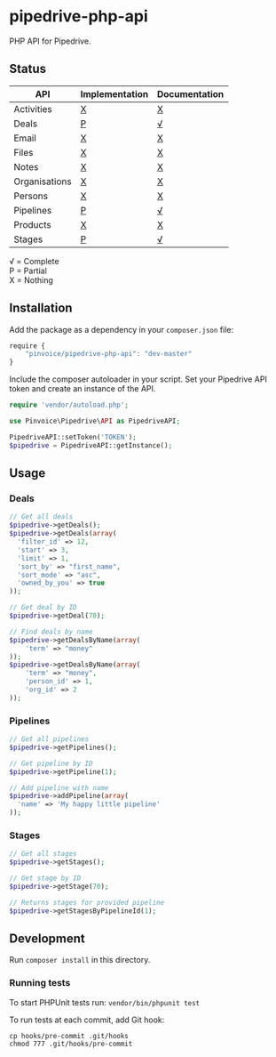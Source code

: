 pipedrive-php-api
=================

PHP API for Pipedrive.

Status
------

API | Implementation | Documentation
--- | ------------- | -------------------
Activities    | [X](#) | [X](#)
Deals         | [P](https://github.com/Pinvoice/pipedrive-php-api/blob/master/src/Deals.php) | [√](https://github.com/Pinvoice/pipedrive-php-api#deals)
Email         | [X](#) | [X](#)
Files         | [X](#) | [X](#)
Notes         | [X](#) | [X](#)
Organisations | [X](#) | [X](#)
Persons       | [X](#) | [X](#)
Pipelines     | [P](https://github.com/Pinvoice/pipedrive-php-api/blob/master/src/Pipelines.php) | [√](https://github.com/Pinvoice/pipedrive-php-api#pipelines)
Products      | [X](#) | [X](#)
Stages        | [P](https://github.com/Pinvoice/pipedrive-php-api/blob/master/src/Stages.php) | [√](https://github.com/Pinvoice/pipedrive-php-api#stages)

√ = Complete  
P = Partial  
X = Nothing  

## Installation
Add the package as a dependency in your `composer.json` file:

``` javascript
require {
    "pinvoice/pipedrive-php-api": "dev-master"
}
```
Include the composer autoloader in your script. Set your Pipedrive API token and create an instance of the API. 

``` php
require 'vendor/autoload.php';

use Pinvoice\Pipedrive\API as PipedriveAPI;

PipedriveAPI::setToken('TOKEN');
$pipedrive = PipedriveAPI::getInstance();
```

## Usage

### Deals
```php
// Get all deals
$pipedrive->getDeals();
$pipedrive->getDeals(array(
  'filter_id' => 12,
  'start' => 3,
  'limit' => 1,
  'sort_by' => "first_name",
  'sort_mode' => "asc",
  'owned_by_you' => true
));

// Get deal by ID
$pipedrive->getDeal(70);

// Find deals by name
$pipedrive->getDealsByName(array(
	'term' => "money"
));
$pipedrive->getDealsByName(array(
	'term' => "money",
	'person_id' => 1,
	'org_id' => 2
));
```

### Pipelines
```php
// Get all pipelines
$pipedrive->getPipelines();

// Get pipeline by ID
$pipedrive->getPipeline(1);

// Add pipeline with name
$pipedrive->addPipeline(array(
  'name' => 'My happy little pipeline'
));
```

### Stages
```php
// Get all stages
$pipedrive->getStages();

// Get stage by ID
$pipedrive->getStage(70);

// Returns stages for provided pipeline
$pipedrive->getStagesByPipelineId(1);
```

## Development

Run `composer install` in this directory. 

### Running tests
To start PHPUnit tests run: 
`vendor/bin/phpunit test`

To run tests at each commit, add Git hook:  
```
cp hooks/pre-commit .git/hooks
chmod 777 .git/hooks/pre-commit
```
